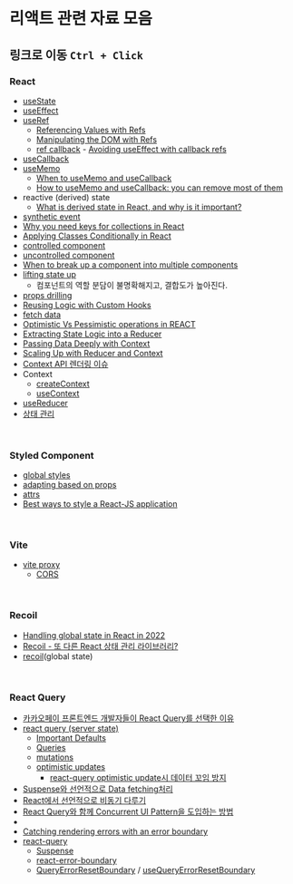 # 리액트 관련 자료 모음

## 링크로 이동 `Ctrl + Click`

### React

- [useState](https://react.dev/reference/react/useState)
- [useEffect](https://react.dev/reference/react/useEffect)
- [useRef](https://beta.reactjs.org/reference/react/useRef)
  - [Referencing Values with Refs](https://beta.reactjs.org/learn/referencing-values-with-refs)
  - [Manipulating the DOM with Refs](https://beta.reactjs.org/learn/manipulating-the-dom-with-refs)
  - [ref callback](https://beta.reactjs.org/reference/react-dom/components/common#ref-callback) - [Avoiding useEffect with callback refs](https://tkdodo.eu/blog/avoiding-use-effect-with-callback-refs)
- [useCallback](https://beta.reactjs.org/reference/react/useCallback)
- [useMemo](https://beta.reactjs.org/reference/react/useMemo)
  - [When to useMemo and useCallback](https://kentcdodds.com/blog/usememo-and-usecallback)
  - [How to useMemo and useCallback: you can remove most of them](https://www.developerway.com/posts/how-to-use-memo-use-callback)
- reactive (derived) state
  - [What is derived state in React, and why is it important?](https://stackoverflow.com/questions/58288286/what-is-derived-state-in-react-and-why-is-it-important)
- [synthetic event](https://beta.reactjs.org/reference/react-dom/components/common#react-event-object)
- [Why you need keys for collections in React](https://paulgray.net/keys-in-react/)
- [Applying Classes Conditionally in React](https://www.pluralsight.com/guides/applying-classes-conditionally-react)
- [controlled component](https://beta.reactjs.org/reference/react-dom/components/input#controlling-an-input-with-a-state-variable)
- [uncontrolled component](https://ko.reactjs.org/docs/uncontrolled-components.html)
- [When to break up a component into multiple components](https://kentcdodds.com/blog/when-to-break-up-a-component-into-multiple-components)
- [lifting state up](https://beta.reactjs.org/learn/sharing-state-between-components)
  - 컴포넌트의 역할 분담이 불명확해지고, 결합도가 높아진다.
- [props drilling](https://beta.reactjs.org/learn/passing-data-deeply-with-context)
- [Reusing Logic with Custom Hooks](https://beta.reactjs.org/learn/reusing-logic-with-custom-hooks)
- [fetch data](https://poiemaweb-react.notion.site/46aaaaffa07246f9ab9673034947119b)
- [Optimistic Vs Pessimistic operations in REACT](https://chibueze.hashnode.dev/optimistic-vs-pessimistic-operations-in-react)
- [Extracting State Logic into a Reducer](https://react.dev/learn/extracting-state-logic-into-a-reducer)
- [Passing Data Deeply with Context](https://react.dev/learn/passing-data-deeply-with-context)
- [Scaling Up with Reducer and Context](https://react.dev/learn/scaling-up-with-reducer-and-context)
- [Context API 렌더링 이슈](https://jungpaeng.tistory.com/58)
- Context
  - [createContext](https://beta.reactjs.org/reference/react/createContext)
  - [useContext](https://beta.reactjs.org/reference/react/useContext)
- [useReducer](https://beta.reactjs.org/reference/react/useReducer)
- [상태 관리](https://maeng2418.github.io/react/state_management/)

<br>

### Styled Component

- [global styles](https://styled-components.com/docs/api#createglobalstyle)
- [adapting based on props](https://styled-components.com/docs/basics#adapting-based-on-props)
- [attrs](https://styled-components.com/docs/basics#attaching-additional-props)
- [Best ways to style a React-JS application](https://blog.devgenius.io/best-ways-to-style-a-react-js-application-c818b71f6341)

<br>

### Vite

- [vite proxy](https://vitejs-kr.github.io/config/server-options.html#server-proxy)
  - [CORS](https://velog.io/@sonwj0915/CORS%EC%99%80-Proxy%EB%A5%BC-%ED%99%9C%EC%9A%A9%ED%95%98%EC%97%AC-%ED%95%B4%EA%B2%B0%ED%95%98%EA%B8%B0)

<br>

### Recoil

- [Handling global state in React in 2022](https://www.osedea.com/en/blog/handling-global-state-in-react-in-2022)
- [Recoil - 또 다른 React 상태 관리 라이브러리?](https://ui.toast.com/weekly-pick/ko_20200616)
- [recoil](https://recoiljs.org/ko/)(global state)

<br>

### React Query

- [카카오페이 프론트엔드 개발자들이 React Query를 선택한 이유](https://tech.kakaopay.com/post/react-query-1/)
- [react query (server state)](https://tanstack.com/query/latest)
  - [Important Defaults](https://tanstack.com/query/latest/docs/react/guides/important-defaults)
  - [Queries](https://tanstack.com/query/latest/docs/react/guides/queries)
  - [mutations](https://tanstack.com/query/latest/docs/react/guides/mutations)
  - [optimistic updates](https://tanstack.com/query/v4/docs/react/guides/optimistic-updates)
    - [react-query optimistic update시 데이터 꼬임 방지](https://velog.io/@mskwon/react-query-cancel-queries)
- [Suspense와 선언적으로 Data fetching처리](https://fe-developers.kakaoent.com/2021/211127-211209-suspense/)
- [React에서 선언적으로 비동기 다루기](https://jbee.io/react/error-declarative-handling-1/)
- [React Query와 함께 Concurrent UI Pattern을 도입하는 방법](https://tech.kakaopay.com/post/react-query-2/#react-query%EC%99%80-%ED%95%A8%EA%BB%98-suspense%EC%99%80-error-boundary-%EC%82%AC%EC%9A%A9%ED%95%98%EA%B8%B0)
- [<Suspense>](https://react.dev/reference/react/Suspense)
- [Catching rendering errors with an error boundary](https://react.dev/reference/react/Component#catching-rendering-errors-with-an-error-boundary)
- [react-query]()
  - [Suspense](https://tanstack.com/query/v4/docs/react/guides/suspense)
  - [react-error-boundary](https://github.com/bvaughn/react-error-boundary#readme)
  - [QueryErrorResetBoundary](https://tanstack.com/query/v4/docs/react/reference/QueryErrorResetBoundary) / [useQueryErrorResetBoundary](https://tanstack.com/query/v4/docs/react/reference/useQueryErrorResetBoundary)

